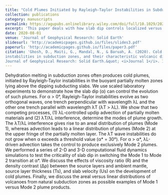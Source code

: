 ```yaml
---
title: "Cold Plumes Initiated by Rayleigh‐Taylor Instabilities in Subduction Zones, and Their Characteristic Volcanic Distributions: The Role of Slab Dip"
collection: publications
category: manuscripts
permalink: https://agupubs.onlinelibrary.wiley.com/doi/full/10.1029/2020JB019814
excerpt: 'This paper deals with how slab dip controls localized versus distributed volcanoes'
date: 2020-08-01
venue: 'Journal of Geophysical Research: Solid Earth'
slidesurl: 'http://academicpages.github.io/files/slides3.pdf'
paperurl: 'http://academicpages.github.io/files/paper3.pdf'
citation: 'Ghosh, D., Maiti, G., Mandal, N., & Baruah, A. (2020). Cold plumes initiated by rayleigh-taylor
instabilities in subduction zones, and their characteristic volcanic distributions: The role of slab dip.
Journal of Geophysical Research: Solid Earth.&quot; <i>Journal 1</i>. 1(4).'
---
```


Dehydration melting in subduction zones often produces cold plumes, initiated by Rayleigh-Taylor
 instabilities in the buoyant partially molten zones lying above the dipping subducting slabs. We 
 use scaled laboratory experiments to demonstrate how the slab dip (α) can control the evolution of 
 such plumes. For α > 0°, Rayleigh-Taylor instabilities evolve as two orthogonal waves, one trench 
 perpendicular with wavelength λL and the other one trench parallel with wavelength λT (λT > λL). We 
 show that two competing processes, (1) λL-controlled updip advection of partially molten materials 
 and (2) λT/λL interference, determine the modes of plume growth. The λT/λL interference gives rise to
 an areal distribution of plumes (Mode 1), whereas advection leads to a linear distribution of plumes 
 (Mode 2) at the upper fringe of the partially molten layer. The λT wave instabilities do not grow when 
 α exceeds a threshold value (α* = 30°). For α > α*, λL-driven advection takes the control to produce 
 exclusively Mode 2 plumes. We performed a series of 2-D and 3-D computational fluid dynamics simulations
 to test the criticality of slab dip in switching the Mode 1 to Mode 2 transition at α*. We discuss the 
 effects of viscosity ratio (R) and the density contrast (Δρ) between the source layers and ambient mantle,
 source layer thickness (Ts), and slab velocity (Us) on the development of cold plumes. Finally, we discuss
 the areal versus linear distributions of volcanoes from natural subduction zones as possible examples of 
 Mode 1 versus Mode 2 plume products.